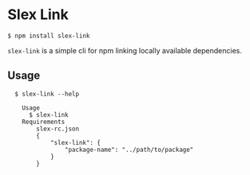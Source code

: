 # Slex Link

```
$ npm install slex-link 
```

`slex-link` is a simple cli for npm linking locally available dependencies.

## Usage

```
  $ slex-link --help

	Usage
	  $ slex-link
	Requirements
		slex-rc.json
		{
			"slex-link": {
				"package-name": "../path/to/package"
			}
		}
```
